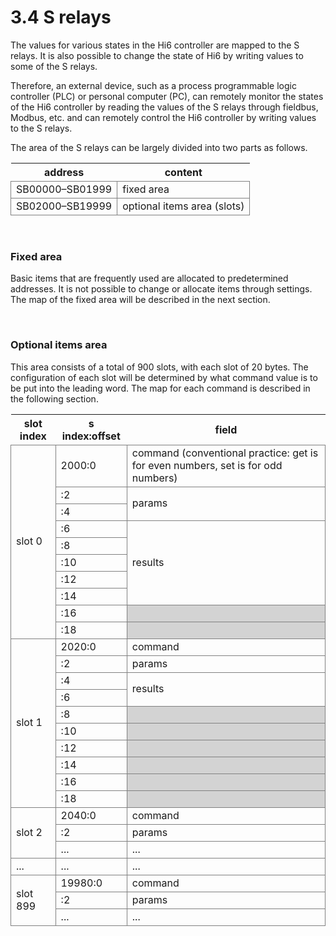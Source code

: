 ﻿# 3.4 S relays

The values ​​for various states in the Hi6 controller are mapped to the S relays. It is also possible to change the state of Hi6 by writing values ​​to some of the S relays.

Therefore, an external device, such as a process programmable logic controller (PLC) or personal computer (PC), can remotely monitor the states of the Hi6 controller by reading the values of the S relays through fieldbus, Modbus, etc. and can remotely control the Hi6 controller by writing values to the S relays.  

The area of the S relays can be largely divided into two parts as follows.


<style type="text/css">
table  {border-collapse:collapse;}
td {border-color:gray;border-style:solid;border-width:1px;}
.grayed {background-color:lightgray;}
</style>

<table class="tg">
	<tr>
		<th>address</th>
		<th>content</th>
	</tr>
	<tr>
		<td>SB00000–SB01999</td>
		<td>fixed area</td>
	</tr>
	<tr>
		<td>SB02000–SB19999</td>
		<td>optional items area (slots)</td>
	</tr>
</table>

<br>

### Fixed area
Basic items that are frequently used are allocated to predetermined addresses. It is not possible to change or allocate items through settings. The map of the fixed area will be described in the next section.

<br>

### Optional items area
This area consists of a total of 900 slots, with each slot of 20 bytes. The configuration of each slot will be determined by what command value is to be put into the leading word. The map for each command is described in the following section.

<table class="tg">
<thead>
	<tr>
		<th>slot index</th>
		<th>s index:offset</th>
		<th>field</th>
	</tr>
</thead>
<tbody>
	<tr>
		<td rowspan=10>slot 0</td>
		<td>2000:0</td>
		<td>command (conventional practice: get is for even numbers, set is for odd numbers)</td>
	</tr>
	<tr>
		<td>:2</td>
		<td rowspan=2>params</td>
	</tr>
	<tr>
		<td>:4</td>
	</tr>
	<tr>
		<td>:6</td>
		<td rowspan=5>results</td>
	</tr>
	<tr><td>:8</td></tr>
	<tr><td>:10</td></tr>
	<tr><td>:12</td></tr>
	<tr><td>:14</td></tr>
	<tr><td>:16</td><td class='grayed'></td></tr>
	<tr><td>:18</td><td class='grayed'></td></tr>
	<tr>
		<td rowspan=10>slot 1</td>
		<td>2020:0</td>
		<td>command</td>
	</tr>
	<tr>
		<td>:2</td>
		<td>params</td>
	</tr>
	<tr>
		<td>:4</td>
		<td rowspan=2>results</td>
	</tr>
	<tr>
		<td>:6</td>
	</tr>
	<tr><td>:8</td><td class='grayed'></td></tr>
	<tr><td>:10</td><td class='grayed'></td></tr>
	<tr><td>:12</td><td class='grayed'></td></tr>
	<tr><td>:14</td><td class='grayed'></td></tr>
	<tr><td>:16</td><td class='grayed'></td></tr>
	<tr><td>:18</td><td class='grayed'></td></tr>
	<tr>
		<td rowspan=3>slot 2</td>
		<td>2040:0</td>
		<td>command</td>
	</tr>
	<tr>
		<td>:2</td>
		<td>params</td>
	</tr>
	<tr>
		<td>...</td>
		<td>...</td>
	</tr>
	<tr>
		<td>...</td>
		<td>...</td>
		<td>...</td>
	</tr>
	<tr>
		<td rowspan=3>slot 899</td>
		<td>19980:0</td>
		<td>command</td>
	</tr>
	<tr>
		<td>:2</td>
		<td>params</td>
	</tr>
	<tr>
		<td>...</td>
		<td>...</td>
	</tr>
</tbody>
</table>